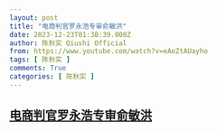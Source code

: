 ```yaml
---
layout: post
title: "电商判官罗永浩专审俞敏洪"
date: 2023-12-23T01:38:39.000Z
author: 陈秋实 Qiushi Official
from: https://www.youtube.com/watch?v=eAoZtAUayho
tags: [ 陈秋实 ]
comments: True
categories: [ 陈秋实 ]
---
```

<!--1703295519000-->
[电商判官罗永浩专审俞敏洪](https://www.youtube.com/watch?v=eAoZtAUayho)
------

<div>

</div>
